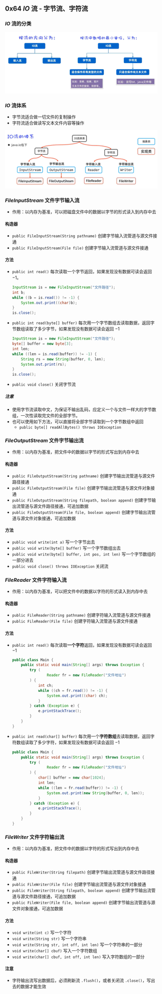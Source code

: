 ## 0x64 $IO$ 流 - 字节流、字符流

### $IO$ 流的分类

![0x64 IO流的分类](../assets/0x64%20IO流的分类.png)

### $IO$ 流体系

- 字节流适合做一切文件的复制操作
- 字符流适合做读写文本文件内容等操作

![0x64 IO流体系](../assets/0x64%20IO流体系.png)

### $FileInputStream$ 文件字节输入流

- 作用：以内存为基准，可以把磁盘文件中的数据以字节的形式读入到内存中去

#### 构造器

- `public FileInputStream(String pathname)` 创建字节输入流管道与源文件接通
- `public FileInputStream(File file)` 创建字节输入流管道与源文件接通

#### 方法

- `public int read()` 每次读取一个字节返回，如果发现没有数据可读会返回 $-1$。

  ```java
  InputStream is = new FileInputStream("文件路径");
  int b;
  while ((b = is.read()) != -1) {
      System.out.print((char)b);
  }
  is.close();
  ```

- `public int read(byte[] buffer)` 每次用一个字节数组去读取数据，返回字节数组读取了多少字节，如果发现没有数据可读会返回 $-1$

  ```java
  InputStream is = new FileInputStream("文件路径");
  byte[] buffer = new byte[3];
  int len;
  while ((len = is.read(buffer)) != -1) {
      String rs = new String(buffer, 0, len);
      System.out.print(rs);
  }
  is.close();
  ```

- `public void close()` 关闭字节流

##### 注意

- 使用字节流读取中文，为保证不输出乱码，应定义一个与文件一样大的字节数组，一次性读取完文件的全部字节。
- 也可以使用如下方法，可以直接将全部字节读取到一个字节数组中返回
  - `public byte[] readAllBytes() throws IOException`

### $FileOutputStream$ 文件字节输出流

- 作用：以内存为基准，把文件中的数据以字节的形式写出到内存中去

#### 构造器

- `public FileOutputStream(String pathname)` 创建字节输出流管道与源文件路径接通
- `public FileOutputStream(File file)` 创建字节输出流管道与源文件对象接通
- `public FileOutputStream(String filepath, boolean append)` 创建字节输出流管道与源文件路径接通，可追加数据
- `public FileOutputStream(File file, boolean append)` 创建字节输出流管道与源文件对象接通，可追加数据

#### 方法

- `public void write(int a)` 写一个字节出去
- `public void write(byte[] buffer)` 写一个字节数组出去
- `public void write(byte[] buffer, int pos, int len)` 写一个字节数组的一部分进去
- `public void close() throws IOException` 关闭流

### $FileReader$ 文件字符输入流

- 作用：以内存为基准，可以把文件中的数据以字符的形式读入到内存中去

#### 构造器

- `public FileReader(String pathname)` 创建字符输入流管道与源文件接通
- `public FileReader(File file)` 创建字符输入流管道与源文件接通

#### 方法

- `public int read()` 每次读取**一个字符**返回，如果发现没有数据可读会返回 $-1$

  ```java
  public class Main {
      public static void main(String[] args) throws Exception {
          try (
                  Reader fr = new FileReader("文件地址")
          ) {
              int ch;
              while ((ch = fr.read()) != -1) {
                  System.out.print((char) ch);
              }
          } catch (Exception e) {
              e.printStackTrace();
          }
      }
  }
  ```

- `public int read(char[] buffer)` 每次用一个**字符数组**去读取数据，返回字符数组读取了多少字符，如果发现没有数据可读会返回 $-1$

    ```java
    public class Main {
        public static void main(String[] args) throws Exception {
            try (
                    Reader fr = new FileReader("文件地址")
            ) {
                char[] buffer = new char[1024];
                int len;
                while ((len = fr.read(buffer)) != -1) {
                    System.out.print(new String(buffer, 0, len));
                }
            } catch (Exception e) {
                e.printStackTrace();
            }
        }
    }
    ```

### $FileWriter$ 文件字符输出流

- 作用：以内存为基准，把文件中的数据以字符的形式写出到内存中去

#### 构造器

- `public FileWriter(String filepath)` 创建字节输出流管道与源文件路径接通
- `public FileWriter(File file)` 创建字节输出流管道与源文件对象接通
- `public FileWriter(String filepath, boolean append)` 创建字节输出流管道与源文件路径接通，可追加数据
- `public FileWriter(File file, boolean append)` 创建字节输出流管道与源文件对象接通，可追加数据

#### 方法

- `void write(int c)` 写一个字符
- `void write(String str)` 写一个字符串
- `void write(String str, int off, int len)` 写一个字符串的一部分
- `void write(char[] cbuf)` 写入一个字符数组
- `void write(char[] cbuf, int off, int len)` 写入字符数组的一部分

#### 注意

- 字符输出流写出数据后，必须刷新流 `.flush()`，或者关闭流 `.close()`，写出去的数据才能生效